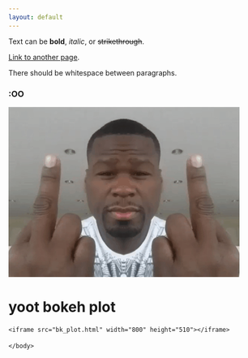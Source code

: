 ```yaml
---
layout: default
---
```


Text can be **bold**, _italic_, or ~~strikethrough~~.

[Link to another page](./another-page.html).

There should be whitespace between paragraphs.

### :OO

![50cent](/assets/images/50cent.png)

<html>
<head>
    <title>Bokeh Plot Example</title>
</head>
<body>
    <h1>yoot bokeh plot</h1>

    <iframe src="bk_plot.html" width="800" height="510"></iframe>

    </body>
</html>
